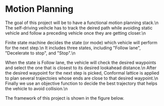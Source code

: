 # Motion Planning

The goal of this project will be to have a functional motion planning stack.\n
The self-driving veihcle has to track the deired path while avoiding static vehicle and follow a preceding vehicle once they are getting closer.\n

Finite state machine decides the state (or mode) which vehicle will perform for the next step.\n
It includes three states, including "Follow lane", "Decelerate to stop", and "Stop".\n

When the state is Follow lane, the vehicle will check the desired waypoints and select the one that is closest to its desired lookahead distance.\n
After the desired waypoint for the next step is picked, Conformal lattice is applied to plan several trajectoies whose ends are close to that desired waypoint.\n
Finally we use an objective function to decide the best trajectory that helps the vehicle to avoid collision.\n

The framework of this project is shown in the figure below.

